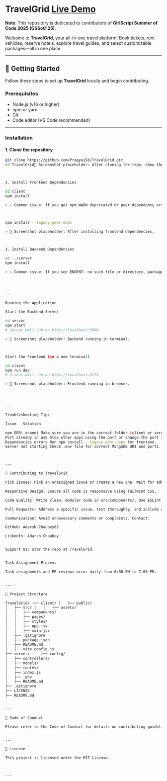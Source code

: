 # TravelGrid [Live Demo](https://travel-grid.vercel.app/)

**Note**: This repository is dedicated to contributors of **GirlScript Summer of Code 2025 (GSSoC'25)**.

Welcome to **TravelGrid**, your all-in-one travel platform! Book tickets, rent vehicles, reserve hotels, explore travel guides, and select customizable packages—all in one place.

---

## 🚀 Getting Started

Follow these steps to set up **TravelGrid** locally and begin contributing.

### Prerequisites

- Node.js (v16 or higher)  
- npm or yarn  
- Git  
- Code editor (VS Code recommended)  

---

### Installation

#### 1. Clone the repository
```bash
git clone https://github.com/Pragya158/TravelGrid.git
cd TravelGrid📸 Screenshot placeholder: After cloning the repo, show the folder structure.



2. Install Frontend Dependencies

cd client
npm install

> ⚠️ Common issue: If you get npm WARN deprecated or peer dependency errors, use:



npm install --legacy-peer-deps

> 📸 Screenshot placeholder: After installing frontend dependencies.



3. Install Backend Dependencies

cd ../server
npm install

> ⚠️ Common issue: If you see ENOENT: no such file or directory, package.json, make sure you are in the correct server folder. 📸 Screenshot placeholder: After installing backend dependencies.




---

Running the Application

Start the Backend Server

cd server
npm start
# Server will run on http://localhost:5000

> 📸 Screenshot placeholder: Backend running in terminal.



Start the Frontend (in a new terminal)

cd client
npm run dev
# Client will run on http://localhost:5173

> 📸 Screenshot placeholder: Frontend running in browser.




---

Troubleshooting Tips

Issue	Solution

npm ERR! enoent	Make sure you are in the correct folder (client or server) before running npm install.
Port already in use	Stop other apps using the port or change the port in vite.config.js or backend server.
Dependencies errors	Run npm install --legacy-peer-deps for frontend.
Server not starting	Check .env file for correct MongoDB URI and ports.



---

🤝 Contributing to TravelGrid

Pick Issues: Pick an unassigned issue or create a new one. Wait for admin approval before starting.

Responsive Design: Ensure all code is responsive using Tailwind CSS.

Code Quality: Write clean, modular code in src/components/. Use ESLint and Prettier.

Pull Requests: Address a specific issue, test thoroughly, and include a clear description. Buggy PRs will not be merged.

Communication: Avoid unnecessary comments or complaints. Contact:

GitHub: Adarsh-Chaubey03

LinkedIn: Adarsh Chaubey


Support Us: Star the repo at TravelGrid.


Task Assignment Process

Task assignments and PR reviews occur daily from 6:00 PM to 7:00 PM.


---

📂 Project Structure

TravelGrid/ ├── client/ │   ├── public/
│   ├── src/ │   │   ├── assets/
│   │   ├── components/
│   │   ├── pages/
│   │   ├── styles/
│   │   ├── App.jsx
│   │   ├── main.jsx
│   ├── .gitignore
│   ├── package.json
│   ├── README.md
│   ├── vite.config.js
├── server/ │   ├── config/
│   ├── controllers/
│   ├── models/
│   ├── routes/
│   ├── index.js
│   ├── .env
│   ├── README.md
├── .gitignore
├── LICENSE
├── README.md


---

📜 Code of Conduct

Please refer to the Code of Conduct for details on contributing guidelines and community standards.


---

📄 License

This project is licensed under the MIT License.



---

